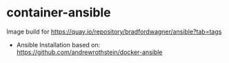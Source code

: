 # container-ansible
Image build for https://quay.io/repository/bradfordwagner/ansible?tab=tags

- Ansible Installation based on: https://github.com/andrewrothstein/docker-ansible
